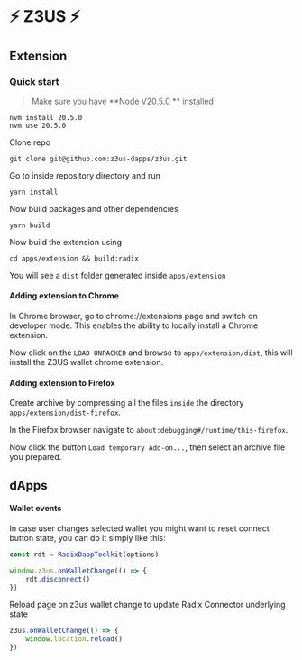 # ⚡ Z3US ⚡

## Extension

### Quick start

> Make sure you have **Node V20.5.0 ** installed

```
nvm install 20.5.0
nvm use 20.5.0
```

Clone repo

```
git clone git@github.com:z3us-dapps/z3us.git
```

Go to inside repository directory and run

```
yarn install
```

Now build packages and other dependencies

```
yarn build
```

Now build the extension using

```
cd apps/extension && build:radix
```

You will see a `dist` folder generated inside `apps/extension`

#### Adding extension to Chrome

In Chrome browser, go to chrome://extensions page and switch on developer mode. This enables the ability to locally install a Chrome extension.

Now click on the `LOAD UNPACKED` and browse to `apps/extension/dist`, this will install the Z3US wallet chrome extension.

#### Adding extension to Firefox

Create archive by compressing all the files `inside` the directory `apps/extension/dist-firefox`.

In the Firefox browser navigate to `about:debugging#/runtime/this-firefox`.

Now click the button `Load temporary Add-on...`, then select an archive file you prepared.

## dApps

#### Wallet events

In case user changes selected wallet you might want to reset connect button state, you can do it simply like this:

```typescript
const rdt = RadixDappToolkit(options)

window.z3us.onWalletChange(() => {
	rdt.disconnect()
})
```

Reload page on z3us wallet change to update Radix Connector underlying state

```typescript
z3us.onWalletChange(() => {
	window.location.reload()
})
```
